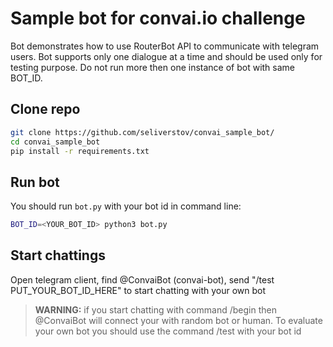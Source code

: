 # Sample bot for convai.io challenge
Bot demonstrates how to use RouterBot API to communicate with telegram users. Bot supports only one dialogue at a time and should be used only for testing purpose. Do not run more then one instance of bot with same BOT_ID.

## Clone repo
```sh
git clone https://github.com/seliverstov/convai_sample_bot/
cd convai_sample_bot
pip install -r requirements.txt
```
## Run bot
You should run `bot.py` with your bot id in command line:
```sh
BOT_ID=<YOUR_BOT_ID> python3 bot.py
```
## Start chattings
Open telegram client, find @ConvaiBot (convai-bot), send "/test PUT_YOUR_BOT_ID_HERE" to start chatting with your own bot

>**WARNING:** if you start chatting with command /begin then @ConvaiBot will connect your with random bot or human. To evaluate your own bot you should use the command /test with your bot id
